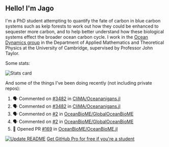 ## Hello! I'm Jago

I'm a PhD student attempting to quantify the fate of carbon in blue carbon systems such as kelp forests to work out how they could be enhanced to sequester more carbon, and to help better understand how these biological systems effect the broader ocean carbon cycle. I work in the <a href="https://www.damtp.cam.ac.uk/user/jrt51/" class="emph">Ocean Dynamics group</a> in the Department of Applied Mathematics and Theoretical Physics at the University of Cambridge, supervised by Professor John Taylor.

Some stats:
<!--
![](https://raw.githubusercontent.com/jagoosw/jagoosw/main/profile-summary-card-output/nord_dark/0-profile-details.svg)
![](https://raw.githubusercontent.com/jagoosw/jagoosw/main/profile-summary-card-output/nord_dark/3-stats.svg)
![](https://raw.githubusercontent.com/jagoosw/jagoosw/main/profile-summary-card-output/nord_dark/4-productive-time.svg)
-->
![Stats card](https://github-readme-stats.vercel.app/api?username=jagoosw&count_private=true&show_icons=true&theme=transparent&hide_title=true&rank_icon=percentile&show=reviews)

And some of the things I've been doing recently (not including private repos):
<!--START_SECTION:activity-->
1. 🗣 Commented on [#3482](https://github.com/CliMA/Oceananigans.jl/pull/3482#issuecomment-2013458076) in [CliMA/Oceananigans.jl](https://github.com/CliMA/Oceananigans.jl)
2. 🗣 Commented on [#3482](https://github.com/CliMA/Oceananigans.jl/pull/3482#issuecomment-2013086261) in [CliMA/Oceananigans.jl](https://github.com/CliMA/Oceananigans.jl)
3. 🗣 Commented on [#2](https://github.com/OceanBioME/GlobalOceanBioME/pull/2#issuecomment-2013002909) in [OceanBioME/GlobalOceanBioME](https://github.com/OceanBioME/GlobalOceanBioME)
4. 🗣 Commented on [#2](https://github.com/OceanBioME/GlobalOceanBioME/pull/2#issuecomment-2009890318) in [OceanBioME/GlobalOceanBioME](https://github.com/OceanBioME/GlobalOceanBioME)
5. 💪 Opened PR [#169](https://github.com/OceanBioME/OceanBioME.jl/pull/169) in [OceanBioME/OceanBioME.jl](https://github.com/OceanBioME/OceanBioME.jl)
<!--END_SECTION:activity-->


[![Update README](https://github.com/jagoosw/jagoosw/actions/workflows/update-readme.yml/badge.svg)](https://github.com/jagoosw/jagoosw/actions/workflows/update-readme.yml)
[Get GitHub Pro for free if you're a student](https://education.github.com/pack)

